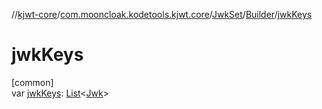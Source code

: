 //[kjwt-core](../../../../index.md)/[com.mooncloak.kodetools.kjwt.core](../../index.md)/[JwkSet](../index.md)/[Builder](index.md)/[jwkKeys](jwk-keys.md)

# jwkKeys

[common]\
var [jwkKeys](jwk-keys.md): [List](https://kotlinlang.org/api/latest/jvm/stdlib/kotlin.collections/-list/index.html)&lt;[Jwk](../../../com.mooncloak.kodetools.kjwt.core.key/-jwk/index.md)&gt;
